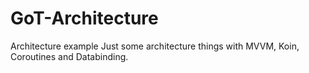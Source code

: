 # GoT-Architecture
Architecture example
Just some architecture things with MVVM, Koin, Coroutines and Databinding.
